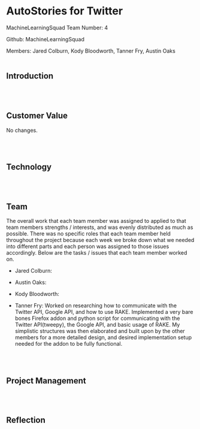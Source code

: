 <h1>AutoStories for Twitter</h1>

MachineLearningSquad
Team Number: 4

Github: MachineLearningSquad

Members: Jared Colburn, Kody Bloodworth, Tanner Fry, Austin Oaks
</br></br>
<h2>Introduction</h2>



</br></br>
<h2>Customer Value</h2>

No changes.

</br></br>
<h2>Technology</h2>



</br></br>
<h2>Team</h2>

The overall work that each team member was assigned to applied to that team members strengths / interests, and was evenly distributed
as much as possible. There was no specific roles that each team member held throughout the project because each week we broke down
what we needed into different parts and each person was assigned to those issues accordingly. Below are the tasks / issues that each
team member worked on. 

- Jared Colburn:

- Austin Oaks:

- Kody Bloodworth:

- Tanner Fry: Worked on researching how to communicate with the Twitter API, Google API, and how to use RAKE. Implemented a very bare
bones Firefox addon and python script for communicating with the Twitter API(tweepy), the Google API, and basic usage of RAKE. My
simplistic structures was then elaborated and built upon by the other members for a more detailed design, and desired implementation
setup needed for the addon to be fully functional.

</br></br>
<h2>Project Management</h2>



</br></br>
<h2>Reflection</h2>

